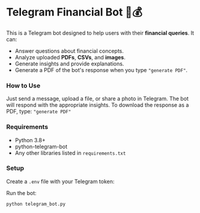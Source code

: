# Telegram Financial Bot 🤖💰

This is a Telegram bot designed to help users with their **financial queries**. It can:
- Answer questions about financial concepts.
- Analyze uploaded **PDFs**, **CSVs**, and **images**.
- Generate insights and provide explanations.
- Generate a PDF of the bot's response when you type `"generate PDF"`.

### How to Use
Just send a message, upload a file, or share a photo in Telegram. The bot will respond with the appropriate insights.
To download the response as a PDF, type:
`"generate PDF"`

### Requirements
- Python 3.8+
- python-telegram-bot
- Any other libraries listed in `requirements.txt`

### Setup
Create a `.env` file with your Telegram token:

Run the bot:
```bash
python telegram_bot.py


